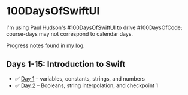 # 100DaysOfSwiftUI

I'm using Paul Hudson's [#100DaysOfSwiftUI](https://www.hackingwithswift.com/100/swiftui) to drive #100DaysOfCode; course-days may not correspond to calendar days.

Progress notes found in [my log](/log.md).

## Days 1-15: Introduction to Swift

- ✅ [Day 1](https://www.hackingwithswift.com/100/swiftui/1) – variables, constants, strings, and numbers
- ✅ [Day 2](https://www.hackingwithswift.com/100/swiftui/2) – Booleans, string interpolation, and checkpoint 1
